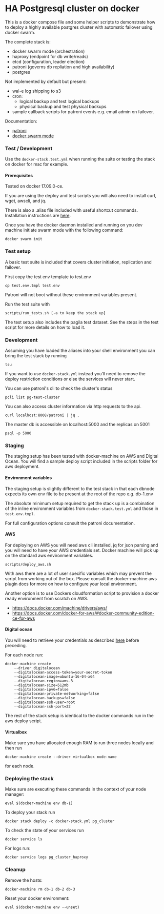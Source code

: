 # HA Postgresql cluster on docker

This is a docker compose file and some helper scripts to demonstrate how to deploy a highly available postgres cluster with automatic failover using docker swarm.

The complete stack is:

- docker swarm mode (orchestration)
- haproxy (endpoint for db write/reads)
- etcd (configuration, leader election)
- patroni (governs db repliation and high availability)
- postgres

Not implemented by default but present:
- wal-e log shipping to s3 
- cron:
  - logical backup and test logical backups
  - physical backup and test physical backups
- sample callback scripts for patroni events e.g. email admin on failover.

Documentation:

- [patroni](https://patroni.readthedocs.io/en/latest/index.html)
- [docker swarm mode](https://docs.docker.com/engine/swarm/)

### Test / Development 

Use the ```docker-stack.test.yml``` when running the suite or testing the stack on docker for mac for example.

#### Prerequisites

Tested on docker 17.09.0-ce.

If you are using the deploy and test scripts you will also need to install curl, wget, awscli, and jq.

There is also a .alias file included with useful shortcut commands. Installation instructions are [here](https://github.com/sebglazebrook/aliases).

Once you have the docker daemon installed and running on you dev machine initiate swarm mode with the following command:

```
docker swarm init
```

### Test setup

A basic test suite is included that covers cluster initiation, replication and failover.

First copy the test env template to test.env
```
cp test.env.tmpl test.env
```

Patroni will not boot without these environment variables present.

Run the test suite with

```
scripts/run_tests.sh [-a to keep the stack up]
```

The test setup also includes the pagila test dataset. See the steps in the test script for more details on how to load it.

###  Development

Assuming you have loaded the aliases into your shell environment you can bring the test stack by running 

```
tsu
```

If you want to use ```docker-stack.yml``` instead you'll need to remove the deploy restriction conditions or else the services will never start.

You can use patroni's cli to check the cluster's status 

```
pcli list pg-test-cluster
```

You can also access cluster information via http requests to the api.

```
curl localhost:8008/patroni | jq .
```

The master db is accessible on localhost:5000 and the replicas on 5001

```
psql -p 5000
```

### Staging

The staging setup has been tested with docker-machine on AWS and Digital Ocean. You will find a sample deploy script included in the scripts folder for aws deployment.

#### Environment variables

The staging setup is slightly different to the test stack in that each dbnode expects its own env file to be present at the root of the repo e.g. db-1.env

The absolute minimum setup required to get the stack up is a combination of the inline environment variables from ```docker-stack.test.yml``` and those in ```test.env.tmpl```. 

For full configuration options consult the patroni documentation.

#### AWS

For deploying on AWS you will need aws cli installed, jq for json parsing and you will need to have your AWS credentials set. Docker machine will pick up on the standard aws environment variables.

```
scripts/deploy_aws.sh
```

With aws there are a lot of user specific variables which may prevent the script from working out of the box. Please consult the docker-machine aws plugin docs for more on how to configure your local environment.

Another option is to use Dockers cloudformation script to provision a docker ready environment from scratch on AWS.

- https://docs.docker.com/machine/drivers/aws/
- https://docs.docker.com/docker-for-aws/#docker-community-edition-ce-for-aws

#### Digital ocean

You will need to retrieve your credentials as described [here](https://docs.docker.com/machine/drivers/digital-ocean/) before preceding.

For each node run:

```
docker-machine create
    --driver digitalocean
    --digitalocean-access-token=your-secret-token
    --digitalocean-image=ubuntu-16-04-x64
    --digitalocean-region=ams-3
    --digitalocean-size=512mb
    --digitalocean-ipv6=false
    --digitalocean-private-networking=false
    --digitalocean-backups=false
    --digitalocean-ssh-user=root
    --digitalocean-ssh-port=22
  ```

The rest of the stack setup is identical to the docker commands run in the aws deploy script.


#### Virtualbox

Make sure you have allocated enough RAM to run three nodes locally and then run

```
docker-machine create --driver virtualbox node-name
```

for each node.

### Deploying the stack

Make sure are executing these commands in the context of your node manager:

```
eval $(docker-machine env db-1)
```

To deploy your stack run

```
docker stack deploy -c docker-stack.yml pg_cluster
```

To check the state of your services run

```
docker service ls
```

For logs run:
```
docker service logs pg_cluster_haproxy 
```

### Cleanup

Remove the hosts:
```
docker-machine rm db-1 db-2 db-3
```

Reset your docker environment:

```
eval $(docker-machine env --unset)
```
